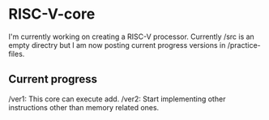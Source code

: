 # RISC-V-core

I'm currently working on creating a RISC-V processor.
Currently /src is an empty directry but I am now posting current progress versions in /practice-files.

## Current progress

/ver1: This core can execute add.
/ver2: Start implementing other instructions other than memory related ones.